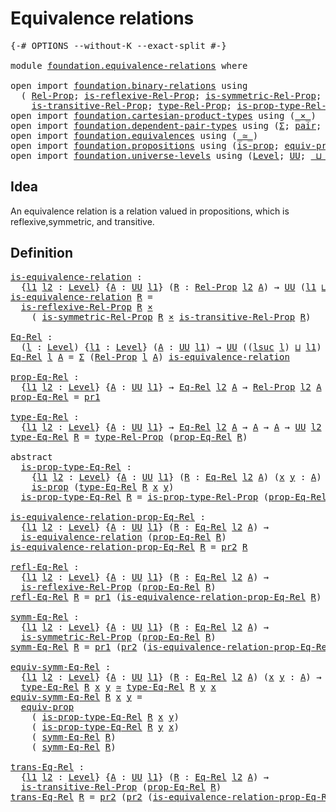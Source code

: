 # Equivalence relations

<pre class="Agda"><a id="34" class="Symbol">{-#</a> <a id="38" class="Keyword">OPTIONS</a> <a id="46" class="Pragma">--without-K</a> <a id="58" class="Pragma">--exact-split</a> <a id="72" class="Symbol">#-}</a>

<a id="77" class="Keyword">module</a> <a id="84" href="foundation.equivalence-relations.html" class="Module">foundation.equivalence-relations</a> <a id="117" class="Keyword">where</a>

<a id="124" class="Keyword">open</a> <a id="129" class="Keyword">import</a> <a id="136" href="foundation.binary-relations.html" class="Module">foundation.binary-relations</a> <a id="164" class="Keyword">using</a>
  <a id="172" class="Symbol">(</a> <a id="174" href="foundation.binary-relations.html#756" class="Function">Rel-Prop</a><a id="182" class="Symbol">;</a> <a id="184" href="foundation.binary-relations.html#1602" class="Function">is-reflexive-Rel-Prop</a><a id="205" class="Symbol">;</a> <a id="207" href="foundation.binary-relations.html#1754" class="Function">is-symmetric-Rel-Prop</a><a id="228" class="Symbol">;</a>
    <a id="234" href="foundation.binary-relations.html#1930" class="Function">is-transitive-Rel-Prop</a><a id="256" class="Symbol">;</a> <a id="258" href="foundation.binary-relations.html#863" class="Function">type-Rel-Prop</a><a id="271" class="Symbol">;</a> <a id="273" href="foundation.binary-relations.html#991" class="Function">is-prop-type-Rel-Prop</a><a id="294" class="Symbol">)</a>
<a id="296" class="Keyword">open</a> <a id="301" class="Keyword">import</a> <a id="308" href="foundation.cartesian-product-types.html" class="Module">foundation.cartesian-product-types</a> <a id="343" class="Keyword">using</a> <a id="349" class="Symbol">(</a><a id="350" href="foundation-core.cartesian-product-types.html#577" class="Function Operator">_×_</a><a id="353" class="Symbol">)</a>
<a id="355" class="Keyword">open</a> <a id="360" class="Keyword">import</a> <a id="367" href="foundation.dependent-pair-types.html" class="Module">foundation.dependent-pair-types</a> <a id="399" class="Keyword">using</a> <a id="405" class="Symbol">(</a><a id="406" href="foundation-core.dependent-pair-types.html#502" class="Record">Σ</a><a id="407" class="Symbol">;</a> <a id="409" href="foundation-core.dependent-pair-types.html#575" class="InductiveConstructor">pair</a><a id="413" class="Symbol">;</a> <a id="415" href="foundation-core.dependent-pair-types.html#592" class="Field">pr1</a><a id="418" class="Symbol">;</a> <a id="420" href="foundation-core.dependent-pair-types.html#604" class="Field">pr2</a><a id="423" class="Symbol">)</a>
<a id="425" class="Keyword">open</a> <a id="430" class="Keyword">import</a> <a id="437" href="foundation.equivalences.html" class="Module">foundation.equivalences</a> <a id="461" class="Keyword">using</a> <a id="467" class="Symbol">(</a><a id="468" href="foundation-core.equivalences.html#1608" class="Function Operator">_≃_</a><a id="471" class="Symbol">)</a>
<a id="473" class="Keyword">open</a> <a id="478" class="Keyword">import</a> <a id="485" href="foundation.propositions.html" class="Module">foundation.propositions</a> <a id="509" class="Keyword">using</a> <a id="515" class="Symbol">(</a><a id="516" href="foundation-core.propositions.html#1296" class="Function">is-prop</a><a id="523" class="Symbol">;</a> <a id="525" href="foundation-core.propositions.html#3945" class="Function">equiv-prop</a><a id="535" class="Symbol">)</a>
<a id="537" class="Keyword">open</a> <a id="542" class="Keyword">import</a> <a id="549" href="foundation.universe-levels.html" class="Module">foundation.universe-levels</a> <a id="576" class="Keyword">using</a> <a id="582" class="Symbol">(</a><a id="583" href="Agda.Primitive.html#597" class="Postulate">Level</a><a id="588" class="Symbol">;</a> <a id="590" href="foundation-core.universe-levels.html#222" class="Primitive">UU</a><a id="592" class="Symbol">;</a> <a id="594" href="Agda.Primitive.html#810" class="Primitive Operator">_⊔_</a><a id="597" class="Symbol">;</a> <a id="599" href="Agda.Primitive.html#780" class="Primitive">lsuc</a><a id="603" class="Symbol">)</a>
</pre>
## Idea

An equivalence relation is a relation valued in propositions, which is reflexive,symmetric, and transitive.

## Definition

<pre class="Agda"><a id="is-equivalence-relation"></a><a id="751" href="foundation.equivalence-relations.html#751" class="Function">is-equivalence-relation</a> <a id="775" class="Symbol">:</a>
  <a id="779" class="Symbol">{</a><a id="780" href="foundation.equivalence-relations.html#780" class="Bound">l1</a> <a id="783" href="foundation.equivalence-relations.html#783" class="Bound">l2</a> <a id="786" class="Symbol">:</a> <a id="788" href="Agda.Primitive.html#597" class="Postulate">Level</a><a id="793" class="Symbol">}</a> <a id="795" class="Symbol">{</a><a id="796" href="foundation.equivalence-relations.html#796" class="Bound">A</a> <a id="798" class="Symbol">:</a> <a id="800" href="foundation-core.universe-levels.html#222" class="Primitive">UU</a> <a id="803" href="foundation.equivalence-relations.html#780" class="Bound">l1</a><a id="805" class="Symbol">}</a> <a id="807" class="Symbol">(</a><a id="808" href="foundation.equivalence-relations.html#808" class="Bound">R</a> <a id="810" class="Symbol">:</a> <a id="812" href="foundation.binary-relations.html#756" class="Function">Rel-Prop</a> <a id="821" href="foundation.equivalence-relations.html#783" class="Bound">l2</a> <a id="824" href="foundation.equivalence-relations.html#796" class="Bound">A</a><a id="825" class="Symbol">)</a> <a id="827" class="Symbol">→</a> <a id="829" href="foundation-core.universe-levels.html#222" class="Primitive">UU</a> <a id="832" class="Symbol">(</a><a id="833" href="foundation.equivalence-relations.html#780" class="Bound">l1</a> <a id="836" href="Agda.Primitive.html#810" class="Primitive Operator">⊔</a> <a id="838" href="foundation.equivalence-relations.html#783" class="Bound">l2</a><a id="840" class="Symbol">)</a>
<a id="842" href="foundation.equivalence-relations.html#751" class="Function">is-equivalence-relation</a> <a id="866" href="foundation.equivalence-relations.html#866" class="Bound">R</a> <a id="868" class="Symbol">=</a>
  <a id="872" href="foundation.binary-relations.html#1602" class="Function">is-reflexive-Rel-Prop</a> <a id="894" href="foundation.equivalence-relations.html#866" class="Bound">R</a> <a id="896" href="foundation-core.cartesian-product-types.html#577" class="Function Operator">×</a>
    <a id="902" class="Symbol">(</a> <a id="904" href="foundation.binary-relations.html#1754" class="Function">is-symmetric-Rel-Prop</a> <a id="926" href="foundation.equivalence-relations.html#866" class="Bound">R</a> <a id="928" href="foundation-core.cartesian-product-types.html#577" class="Function Operator">×</a> <a id="930" href="foundation.binary-relations.html#1930" class="Function">is-transitive-Rel-Prop</a> <a id="953" href="foundation.equivalence-relations.html#866" class="Bound">R</a><a id="954" class="Symbol">)</a>

<a id="Eq-Rel"></a><a id="957" href="foundation.equivalence-relations.html#957" class="Function">Eq-Rel</a> <a id="964" class="Symbol">:</a>
  <a id="968" class="Symbol">(</a><a id="969" href="foundation.equivalence-relations.html#969" class="Bound">l</a> <a id="971" class="Symbol">:</a> <a id="973" href="Agda.Primitive.html#597" class="Postulate">Level</a><a id="978" class="Symbol">)</a> <a id="980" class="Symbol">{</a><a id="981" href="foundation.equivalence-relations.html#981" class="Bound">l1</a> <a id="984" class="Symbol">:</a> <a id="986" href="Agda.Primitive.html#597" class="Postulate">Level</a><a id="991" class="Symbol">}</a> <a id="993" class="Symbol">(</a><a id="994" href="foundation.equivalence-relations.html#994" class="Bound">A</a> <a id="996" class="Symbol">:</a> <a id="998" href="foundation-core.universe-levels.html#222" class="Primitive">UU</a> <a id="1001" href="foundation.equivalence-relations.html#981" class="Bound">l1</a><a id="1003" class="Symbol">)</a> <a id="1005" class="Symbol">→</a> <a id="1007" href="foundation-core.universe-levels.html#222" class="Primitive">UU</a> <a id="1010" class="Symbol">((</a><a id="1012" href="Agda.Primitive.html#780" class="Primitive">lsuc</a> <a id="1017" href="foundation.equivalence-relations.html#969" class="Bound">l</a><a id="1018" class="Symbol">)</a> <a id="1020" href="Agda.Primitive.html#810" class="Primitive Operator">⊔</a> <a id="1022" href="foundation.equivalence-relations.html#981" class="Bound">l1</a><a id="1024" class="Symbol">)</a>
<a id="1026" href="foundation.equivalence-relations.html#957" class="Function">Eq-Rel</a> <a id="1033" href="foundation.equivalence-relations.html#1033" class="Bound">l</a> <a id="1035" href="foundation.equivalence-relations.html#1035" class="Bound">A</a> <a id="1037" class="Symbol">=</a> <a id="1039" href="foundation-core.dependent-pair-types.html#502" class="Record">Σ</a> <a id="1041" class="Symbol">(</a><a id="1042" href="foundation.binary-relations.html#756" class="Function">Rel-Prop</a> <a id="1051" href="foundation.equivalence-relations.html#1033" class="Bound">l</a> <a id="1053" href="foundation.equivalence-relations.html#1035" class="Bound">A</a><a id="1054" class="Symbol">)</a> <a id="1056" href="foundation.equivalence-relations.html#751" class="Function">is-equivalence-relation</a>

<a id="prop-Eq-Rel"></a><a id="1081" href="foundation.equivalence-relations.html#1081" class="Function">prop-Eq-Rel</a> <a id="1093" class="Symbol">:</a>
  <a id="1097" class="Symbol">{</a><a id="1098" href="foundation.equivalence-relations.html#1098" class="Bound">l1</a> <a id="1101" href="foundation.equivalence-relations.html#1101" class="Bound">l2</a> <a id="1104" class="Symbol">:</a> <a id="1106" href="Agda.Primitive.html#597" class="Postulate">Level</a><a id="1111" class="Symbol">}</a> <a id="1113" class="Symbol">{</a><a id="1114" href="foundation.equivalence-relations.html#1114" class="Bound">A</a> <a id="1116" class="Symbol">:</a> <a id="1118" href="foundation-core.universe-levels.html#222" class="Primitive">UU</a> <a id="1121" href="foundation.equivalence-relations.html#1098" class="Bound">l1</a><a id="1123" class="Symbol">}</a> <a id="1125" class="Symbol">→</a> <a id="1127" href="foundation.equivalence-relations.html#957" class="Function">Eq-Rel</a> <a id="1134" href="foundation.equivalence-relations.html#1101" class="Bound">l2</a> <a id="1137" href="foundation.equivalence-relations.html#1114" class="Bound">A</a> <a id="1139" class="Symbol">→</a> <a id="1141" href="foundation.binary-relations.html#756" class="Function">Rel-Prop</a> <a id="1150" href="foundation.equivalence-relations.html#1101" class="Bound">l2</a> <a id="1153" href="foundation.equivalence-relations.html#1114" class="Bound">A</a>
<a id="1155" href="foundation.equivalence-relations.html#1081" class="Function">prop-Eq-Rel</a> <a id="1167" class="Symbol">=</a> <a id="1169" href="foundation-core.dependent-pair-types.html#592" class="Field">pr1</a>

<a id="type-Eq-Rel"></a><a id="1174" href="foundation.equivalence-relations.html#1174" class="Function">type-Eq-Rel</a> <a id="1186" class="Symbol">:</a>
  <a id="1190" class="Symbol">{</a><a id="1191" href="foundation.equivalence-relations.html#1191" class="Bound">l1</a> <a id="1194" href="foundation.equivalence-relations.html#1194" class="Bound">l2</a> <a id="1197" class="Symbol">:</a> <a id="1199" href="Agda.Primitive.html#597" class="Postulate">Level</a><a id="1204" class="Symbol">}</a> <a id="1206" class="Symbol">{</a><a id="1207" href="foundation.equivalence-relations.html#1207" class="Bound">A</a> <a id="1209" class="Symbol">:</a> <a id="1211" href="foundation-core.universe-levels.html#222" class="Primitive">UU</a> <a id="1214" href="foundation.equivalence-relations.html#1191" class="Bound">l1</a><a id="1216" class="Symbol">}</a> <a id="1218" class="Symbol">→</a> <a id="1220" href="foundation.equivalence-relations.html#957" class="Function">Eq-Rel</a> <a id="1227" href="foundation.equivalence-relations.html#1194" class="Bound">l2</a> <a id="1230" href="foundation.equivalence-relations.html#1207" class="Bound">A</a> <a id="1232" class="Symbol">→</a> <a id="1234" href="foundation.equivalence-relations.html#1207" class="Bound">A</a> <a id="1236" class="Symbol">→</a> <a id="1238" href="foundation.equivalence-relations.html#1207" class="Bound">A</a> <a id="1240" class="Symbol">→</a> <a id="1242" href="foundation-core.universe-levels.html#222" class="Primitive">UU</a> <a id="1245" href="foundation.equivalence-relations.html#1194" class="Bound">l2</a>
<a id="1248" href="foundation.equivalence-relations.html#1174" class="Function">type-Eq-Rel</a> <a id="1260" href="foundation.equivalence-relations.html#1260" class="Bound">R</a> <a id="1262" class="Symbol">=</a> <a id="1264" href="foundation.binary-relations.html#863" class="Function">type-Rel-Prop</a> <a id="1278" class="Symbol">(</a><a id="1279" href="foundation.equivalence-relations.html#1081" class="Function">prop-Eq-Rel</a> <a id="1291" href="foundation.equivalence-relations.html#1260" class="Bound">R</a><a id="1292" class="Symbol">)</a>

<a id="1295" class="Keyword">abstract</a>
  <a id="is-prop-type-Eq-Rel"></a><a id="1306" href="foundation.equivalence-relations.html#1306" class="Function">is-prop-type-Eq-Rel</a> <a id="1326" class="Symbol">:</a>
    <a id="1332" class="Symbol">{</a><a id="1333" href="foundation.equivalence-relations.html#1333" class="Bound">l1</a> <a id="1336" href="foundation.equivalence-relations.html#1336" class="Bound">l2</a> <a id="1339" class="Symbol">:</a> <a id="1341" href="Agda.Primitive.html#597" class="Postulate">Level</a><a id="1346" class="Symbol">}</a> <a id="1348" class="Symbol">{</a><a id="1349" href="foundation.equivalence-relations.html#1349" class="Bound">A</a> <a id="1351" class="Symbol">:</a> <a id="1353" href="foundation-core.universe-levels.html#222" class="Primitive">UU</a> <a id="1356" href="foundation.equivalence-relations.html#1333" class="Bound">l1</a><a id="1358" class="Symbol">}</a> <a id="1360" class="Symbol">(</a><a id="1361" href="foundation.equivalence-relations.html#1361" class="Bound">R</a> <a id="1363" class="Symbol">:</a> <a id="1365" href="foundation.equivalence-relations.html#957" class="Function">Eq-Rel</a> <a id="1372" href="foundation.equivalence-relations.html#1336" class="Bound">l2</a> <a id="1375" href="foundation.equivalence-relations.html#1349" class="Bound">A</a><a id="1376" class="Symbol">)</a> <a id="1378" class="Symbol">(</a><a id="1379" href="foundation.equivalence-relations.html#1379" class="Bound">x</a> <a id="1381" href="foundation.equivalence-relations.html#1381" class="Bound">y</a> <a id="1383" class="Symbol">:</a> <a id="1385" href="foundation.equivalence-relations.html#1349" class="Bound">A</a><a id="1386" class="Symbol">)</a> <a id="1388" class="Symbol">→</a>
    <a id="1394" href="foundation-core.propositions.html#1296" class="Function">is-prop</a> <a id="1402" class="Symbol">(</a><a id="1403" href="foundation.equivalence-relations.html#1174" class="Function">type-Eq-Rel</a> <a id="1415" href="foundation.equivalence-relations.html#1361" class="Bound">R</a> <a id="1417" href="foundation.equivalence-relations.html#1379" class="Bound">x</a> <a id="1419" href="foundation.equivalence-relations.html#1381" class="Bound">y</a><a id="1420" class="Symbol">)</a>
  <a id="1424" href="foundation.equivalence-relations.html#1306" class="Function">is-prop-type-Eq-Rel</a> <a id="1444" href="foundation.equivalence-relations.html#1444" class="Bound">R</a> <a id="1446" class="Symbol">=</a> <a id="1448" href="foundation.binary-relations.html#991" class="Function">is-prop-type-Rel-Prop</a> <a id="1470" class="Symbol">(</a><a id="1471" href="foundation.equivalence-relations.html#1081" class="Function">prop-Eq-Rel</a> <a id="1483" href="foundation.equivalence-relations.html#1444" class="Bound">R</a><a id="1484" class="Symbol">)</a>

<a id="is-equivalence-relation-prop-Eq-Rel"></a><a id="1487" href="foundation.equivalence-relations.html#1487" class="Function">is-equivalence-relation-prop-Eq-Rel</a> <a id="1523" class="Symbol">:</a>
  <a id="1527" class="Symbol">{</a><a id="1528" href="foundation.equivalence-relations.html#1528" class="Bound">l1</a> <a id="1531" href="foundation.equivalence-relations.html#1531" class="Bound">l2</a> <a id="1534" class="Symbol">:</a> <a id="1536" href="Agda.Primitive.html#597" class="Postulate">Level</a><a id="1541" class="Symbol">}</a> <a id="1543" class="Symbol">{</a><a id="1544" href="foundation.equivalence-relations.html#1544" class="Bound">A</a> <a id="1546" class="Symbol">:</a> <a id="1548" href="foundation-core.universe-levels.html#222" class="Primitive">UU</a> <a id="1551" href="foundation.equivalence-relations.html#1528" class="Bound">l1</a><a id="1553" class="Symbol">}</a> <a id="1555" class="Symbol">(</a><a id="1556" href="foundation.equivalence-relations.html#1556" class="Bound">R</a> <a id="1558" class="Symbol">:</a> <a id="1560" href="foundation.equivalence-relations.html#957" class="Function">Eq-Rel</a> <a id="1567" href="foundation.equivalence-relations.html#1531" class="Bound">l2</a> <a id="1570" href="foundation.equivalence-relations.html#1544" class="Bound">A</a><a id="1571" class="Symbol">)</a> <a id="1573" class="Symbol">→</a>
  <a id="1577" href="foundation.equivalence-relations.html#751" class="Function">is-equivalence-relation</a> <a id="1601" class="Symbol">(</a><a id="1602" href="foundation.equivalence-relations.html#1081" class="Function">prop-Eq-Rel</a> <a id="1614" href="foundation.equivalence-relations.html#1556" class="Bound">R</a><a id="1615" class="Symbol">)</a>
<a id="1617" href="foundation.equivalence-relations.html#1487" class="Function">is-equivalence-relation-prop-Eq-Rel</a> <a id="1653" href="foundation.equivalence-relations.html#1653" class="Bound">R</a> <a id="1655" class="Symbol">=</a> <a id="1657" href="foundation-core.dependent-pair-types.html#604" class="Field">pr2</a> <a id="1661" href="foundation.equivalence-relations.html#1653" class="Bound">R</a>

<a id="refl-Eq-Rel"></a><a id="1664" href="foundation.equivalence-relations.html#1664" class="Function">refl-Eq-Rel</a> <a id="1676" class="Symbol">:</a>
  <a id="1680" class="Symbol">{</a><a id="1681" href="foundation.equivalence-relations.html#1681" class="Bound">l1</a> <a id="1684" href="foundation.equivalence-relations.html#1684" class="Bound">l2</a> <a id="1687" class="Symbol">:</a> <a id="1689" href="Agda.Primitive.html#597" class="Postulate">Level</a><a id="1694" class="Symbol">}</a> <a id="1696" class="Symbol">{</a><a id="1697" href="foundation.equivalence-relations.html#1697" class="Bound">A</a> <a id="1699" class="Symbol">:</a> <a id="1701" href="foundation-core.universe-levels.html#222" class="Primitive">UU</a> <a id="1704" href="foundation.equivalence-relations.html#1681" class="Bound">l1</a><a id="1706" class="Symbol">}</a> <a id="1708" class="Symbol">(</a><a id="1709" href="foundation.equivalence-relations.html#1709" class="Bound">R</a> <a id="1711" class="Symbol">:</a> <a id="1713" href="foundation.equivalence-relations.html#957" class="Function">Eq-Rel</a> <a id="1720" href="foundation.equivalence-relations.html#1684" class="Bound">l2</a> <a id="1723" href="foundation.equivalence-relations.html#1697" class="Bound">A</a><a id="1724" class="Symbol">)</a> <a id="1726" class="Symbol">→</a>
  <a id="1730" href="foundation.binary-relations.html#1602" class="Function">is-reflexive-Rel-Prop</a> <a id="1752" class="Symbol">(</a><a id="1753" href="foundation.equivalence-relations.html#1081" class="Function">prop-Eq-Rel</a> <a id="1765" href="foundation.equivalence-relations.html#1709" class="Bound">R</a><a id="1766" class="Symbol">)</a>
<a id="1768" href="foundation.equivalence-relations.html#1664" class="Function">refl-Eq-Rel</a> <a id="1780" href="foundation.equivalence-relations.html#1780" class="Bound">R</a> <a id="1782" class="Symbol">=</a> <a id="1784" href="foundation-core.dependent-pair-types.html#592" class="Field">pr1</a> <a id="1788" class="Symbol">(</a><a id="1789" href="foundation.equivalence-relations.html#1487" class="Function">is-equivalence-relation-prop-Eq-Rel</a> <a id="1825" href="foundation.equivalence-relations.html#1780" class="Bound">R</a><a id="1826" class="Symbol">)</a>

<a id="symm-Eq-Rel"></a><a id="1829" href="foundation.equivalence-relations.html#1829" class="Function">symm-Eq-Rel</a> <a id="1841" class="Symbol">:</a>
  <a id="1845" class="Symbol">{</a><a id="1846" href="foundation.equivalence-relations.html#1846" class="Bound">l1</a> <a id="1849" href="foundation.equivalence-relations.html#1849" class="Bound">l2</a> <a id="1852" class="Symbol">:</a> <a id="1854" href="Agda.Primitive.html#597" class="Postulate">Level</a><a id="1859" class="Symbol">}</a> <a id="1861" class="Symbol">{</a><a id="1862" href="foundation.equivalence-relations.html#1862" class="Bound">A</a> <a id="1864" class="Symbol">:</a> <a id="1866" href="foundation-core.universe-levels.html#222" class="Primitive">UU</a> <a id="1869" href="foundation.equivalence-relations.html#1846" class="Bound">l1</a><a id="1871" class="Symbol">}</a> <a id="1873" class="Symbol">(</a><a id="1874" href="foundation.equivalence-relations.html#1874" class="Bound">R</a> <a id="1876" class="Symbol">:</a> <a id="1878" href="foundation.equivalence-relations.html#957" class="Function">Eq-Rel</a> <a id="1885" href="foundation.equivalence-relations.html#1849" class="Bound">l2</a> <a id="1888" href="foundation.equivalence-relations.html#1862" class="Bound">A</a><a id="1889" class="Symbol">)</a> <a id="1891" class="Symbol">→</a>
  <a id="1895" href="foundation.binary-relations.html#1754" class="Function">is-symmetric-Rel-Prop</a> <a id="1917" class="Symbol">(</a><a id="1918" href="foundation.equivalence-relations.html#1081" class="Function">prop-Eq-Rel</a> <a id="1930" href="foundation.equivalence-relations.html#1874" class="Bound">R</a><a id="1931" class="Symbol">)</a>
<a id="1933" href="foundation.equivalence-relations.html#1829" class="Function">symm-Eq-Rel</a> <a id="1945" href="foundation.equivalence-relations.html#1945" class="Bound">R</a> <a id="1947" class="Symbol">=</a> <a id="1949" href="foundation-core.dependent-pair-types.html#592" class="Field">pr1</a> <a id="1953" class="Symbol">(</a><a id="1954" href="foundation-core.dependent-pair-types.html#604" class="Field">pr2</a> <a id="1958" class="Symbol">(</a><a id="1959" href="foundation.equivalence-relations.html#1487" class="Function">is-equivalence-relation-prop-Eq-Rel</a> <a id="1995" href="foundation.equivalence-relations.html#1945" class="Bound">R</a><a id="1996" class="Symbol">))</a>

<a id="equiv-symm-Eq-Rel"></a><a id="2000" href="foundation.equivalence-relations.html#2000" class="Function">equiv-symm-Eq-Rel</a> <a id="2018" class="Symbol">:</a>
  <a id="2022" class="Symbol">{</a><a id="2023" href="foundation.equivalence-relations.html#2023" class="Bound">l1</a> <a id="2026" href="foundation.equivalence-relations.html#2026" class="Bound">l2</a> <a id="2029" class="Symbol">:</a> <a id="2031" href="Agda.Primitive.html#597" class="Postulate">Level</a><a id="2036" class="Symbol">}</a> <a id="2038" class="Symbol">{</a><a id="2039" href="foundation.equivalence-relations.html#2039" class="Bound">A</a> <a id="2041" class="Symbol">:</a> <a id="2043" href="foundation-core.universe-levels.html#222" class="Primitive">UU</a> <a id="2046" href="foundation.equivalence-relations.html#2023" class="Bound">l1</a><a id="2048" class="Symbol">}</a> <a id="2050" class="Symbol">(</a><a id="2051" href="foundation.equivalence-relations.html#2051" class="Bound">R</a> <a id="2053" class="Symbol">:</a> <a id="2055" href="foundation.equivalence-relations.html#957" class="Function">Eq-Rel</a> <a id="2062" href="foundation.equivalence-relations.html#2026" class="Bound">l2</a> <a id="2065" href="foundation.equivalence-relations.html#2039" class="Bound">A</a><a id="2066" class="Symbol">)</a> <a id="2068" class="Symbol">(</a><a id="2069" href="foundation.equivalence-relations.html#2069" class="Bound">x</a> <a id="2071" href="foundation.equivalence-relations.html#2071" class="Bound">y</a> <a id="2073" class="Symbol">:</a> <a id="2075" href="foundation.equivalence-relations.html#2039" class="Bound">A</a><a id="2076" class="Symbol">)</a> <a id="2078" class="Symbol">→</a>
  <a id="2082" href="foundation.equivalence-relations.html#1174" class="Function">type-Eq-Rel</a> <a id="2094" href="foundation.equivalence-relations.html#2051" class="Bound">R</a> <a id="2096" href="foundation.equivalence-relations.html#2069" class="Bound">x</a> <a id="2098" href="foundation.equivalence-relations.html#2071" class="Bound">y</a> <a id="2100" href="foundation-core.equivalences.html#1608" class="Function Operator">≃</a> <a id="2102" href="foundation.equivalence-relations.html#1174" class="Function">type-Eq-Rel</a> <a id="2114" href="foundation.equivalence-relations.html#2051" class="Bound">R</a> <a id="2116" href="foundation.equivalence-relations.html#2071" class="Bound">y</a> <a id="2118" href="foundation.equivalence-relations.html#2069" class="Bound">x</a>
<a id="2120" href="foundation.equivalence-relations.html#2000" class="Function">equiv-symm-Eq-Rel</a> <a id="2138" href="foundation.equivalence-relations.html#2138" class="Bound">R</a> <a id="2140" href="foundation.equivalence-relations.html#2140" class="Bound">x</a> <a id="2142" href="foundation.equivalence-relations.html#2142" class="Bound">y</a> <a id="2144" class="Symbol">=</a>
  <a id="2148" href="foundation-core.propositions.html#3945" class="Function">equiv-prop</a>
    <a id="2163" class="Symbol">(</a> <a id="2165" href="foundation.equivalence-relations.html#1306" class="Function">is-prop-type-Eq-Rel</a> <a id="2185" href="foundation.equivalence-relations.html#2138" class="Bound">R</a> <a id="2187" href="foundation.equivalence-relations.html#2140" class="Bound">x</a> <a id="2189" href="foundation.equivalence-relations.html#2142" class="Bound">y</a><a id="2190" class="Symbol">)</a>
    <a id="2196" class="Symbol">(</a> <a id="2198" href="foundation.equivalence-relations.html#1306" class="Function">is-prop-type-Eq-Rel</a> <a id="2218" href="foundation.equivalence-relations.html#2138" class="Bound">R</a> <a id="2220" href="foundation.equivalence-relations.html#2142" class="Bound">y</a> <a id="2222" href="foundation.equivalence-relations.html#2140" class="Bound">x</a><a id="2223" class="Symbol">)</a>
    <a id="2229" class="Symbol">(</a> <a id="2231" href="foundation.equivalence-relations.html#1829" class="Function">symm-Eq-Rel</a> <a id="2243" href="foundation.equivalence-relations.html#2138" class="Bound">R</a><a id="2244" class="Symbol">)</a>
    <a id="2250" class="Symbol">(</a> <a id="2252" href="foundation.equivalence-relations.html#1829" class="Function">symm-Eq-Rel</a> <a id="2264" href="foundation.equivalence-relations.html#2138" class="Bound">R</a><a id="2265" class="Symbol">)</a>

<a id="trans-Eq-Rel"></a><a id="2268" href="foundation.equivalence-relations.html#2268" class="Function">trans-Eq-Rel</a> <a id="2281" class="Symbol">:</a>
  <a id="2285" class="Symbol">{</a><a id="2286" href="foundation.equivalence-relations.html#2286" class="Bound">l1</a> <a id="2289" href="foundation.equivalence-relations.html#2289" class="Bound">l2</a> <a id="2292" class="Symbol">:</a> <a id="2294" href="Agda.Primitive.html#597" class="Postulate">Level</a><a id="2299" class="Symbol">}</a> <a id="2301" class="Symbol">{</a><a id="2302" href="foundation.equivalence-relations.html#2302" class="Bound">A</a> <a id="2304" class="Symbol">:</a> <a id="2306" href="foundation-core.universe-levels.html#222" class="Primitive">UU</a> <a id="2309" href="foundation.equivalence-relations.html#2286" class="Bound">l1</a><a id="2311" class="Symbol">}</a> <a id="2313" class="Symbol">(</a><a id="2314" href="foundation.equivalence-relations.html#2314" class="Bound">R</a> <a id="2316" class="Symbol">:</a> <a id="2318" href="foundation.equivalence-relations.html#957" class="Function">Eq-Rel</a> <a id="2325" href="foundation.equivalence-relations.html#2289" class="Bound">l2</a> <a id="2328" href="foundation.equivalence-relations.html#2302" class="Bound">A</a><a id="2329" class="Symbol">)</a> <a id="2331" class="Symbol">→</a>
  <a id="2335" href="foundation.binary-relations.html#1930" class="Function">is-transitive-Rel-Prop</a> <a id="2358" class="Symbol">(</a><a id="2359" href="foundation.equivalence-relations.html#1081" class="Function">prop-Eq-Rel</a> <a id="2371" href="foundation.equivalence-relations.html#2314" class="Bound">R</a><a id="2372" class="Symbol">)</a>
<a id="2374" href="foundation.equivalence-relations.html#2268" class="Function">trans-Eq-Rel</a> <a id="2387" href="foundation.equivalence-relations.html#2387" class="Bound">R</a> <a id="2389" class="Symbol">=</a> <a id="2391" href="foundation-core.dependent-pair-types.html#604" class="Field">pr2</a> <a id="2395" class="Symbol">(</a><a id="2396" href="foundation-core.dependent-pair-types.html#604" class="Field">pr2</a> <a id="2400" class="Symbol">(</a><a id="2401" href="foundation.equivalence-relations.html#1487" class="Function">is-equivalence-relation-prop-Eq-Rel</a> <a id="2437" href="foundation.equivalence-relations.html#2387" class="Bound">R</a><a id="2438" class="Symbol">))</a>
</pre>